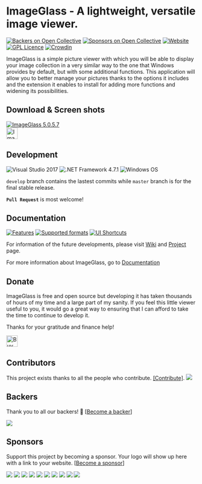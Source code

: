 ImageGlass - A lightweight, versatile image viewer.
===

[![Backers on Open Collective](https://opencollective.com/imageglass/backers/badge.svg)](#backers) [![Sponsors on Open Collective](https://opencollective.com/imageglass/sponsors/badge.svg)](#sponsors) [![Website](https://img.shields.io/badge/www-imageglass.org-0099BC.svg?maxAge=3600)](http://www.imageglass.org)
[![GPL Licence](https://img.shields.io/badge/license-GPLv3-green.svg?maxAge=3600)](https://github.com/d2phap/ImageGlass/blob/master/LICENSE)
[![Crowdin](https://d322cqt584bo4o.cloudfront.net/imageglass/localized.svg)](https://crowdin.com/project/imageglass)


ImageGlass is a simple picture viewer with which you will be able to display your image collection in a very similar way to the one that Windows provides by default, but with some additional functions. This application will allow you to better manage your pictures thanks to the options it includes and the extension it enables to install for adding more functions and widening its possibilities.


## Download & Screen shots

<a href="http://www.imageglass.org/download" target="_blank" title="View screen shots">
<img src="http://imageglass.org/upload/photo/release/5.0_1.png" alt="ImageGlass 5.0.5.7">
</a><br/>

<a href="http://www.imageglass.org/download" target="_blank" title="Download the latest version">
<img src="https://img.shields.io/badge/Download-ImageGlass%205.0.5.7-009be1.svg?maxAge=3600" height="30" alt="ImageGlass 5.0.5.7">
</a>


## Development
![Visual Studio 2017](https://img.shields.io/badge/IDE-Visual%20Studio%202017-964ad4.svg?maxAge=3600)
![.NET Framework 4.7.1](https://img.shields.io/badge/.NET-Framework%204-lightgrey.svg?maxAge=3600)
![Windows OS](https://img.shields.io/badge/OS-Windows%207+-00adef.svg?maxAge=3600)

```develop``` branch contains the lastest commits while ```master``` branch is for the final stable release.

**``Pull Request``** is most welcome!



## Documentation

[![Features](https://img.shields.io/badge/docs-Features-brightgreen.svg?maxAge=3600)](http://www.imageglass.org/documentation/features)
[![Supported formats](https://img.shields.io/badge/docs-Supported%20Formats-brightgreen.svg?maxAge=3600)](http://www.imageglass.org/documentation/supported-formats)
[![UI Shortcuts](https://img.shields.io/badge/docs-UI%20Shortcuts-brightgreen.svg?maxAge=3600)](http://www.imageglass.org/documentation/ui-shortcuts-reference)


For information of the future developments, please visit [Wiki](https://github.com/d2phap/ImageGlass/wiki) and [Project](https://github.com/d2phap/ImageGlass/projects) page. 

For more information about ImageGlass, go to [Documentation](http://www.imageglass.org/documentation)




## Donate
ImageGlass is free and open source but developing it has taken thousands of hours of my time and a large part of my sanity. If you feel this little viewer useful to you, it would go a great way to ensuring that I can afford to take the time to continue to develop it.

Thanks for your gratitude and finance help!

<a href="https://www.paypal.me/d2phap" target="_blank" title="Buy me a beer?">
<img src="https://img.shields.io/badge/PayPal-Donate%20$10%20-009be1.svg?maxAge=3600" height="30" alt="Buy me a beer?">
</a>

## Contributors

This project exists thanks to all the people who contribute. [[Contribute]](CONTRIBUTING.md).
<a href="graphs/contributors"><img src="https://opencollective.com/imageglass/contributors.svg?width=890" /></a>


## Backers

Thank you to all our backers! 🙏 [[Become a backer](https://opencollective.com/imageglass#backer)]

<a href="https://opencollective.com/imageglass#backers" target="_blank"><img src="https://opencollective.com/imageglass/backers.svg?width=890"></a>


## Sponsors

Support this project by becoming a sponsor. Your logo will show up here with a link to your website. [[Become a sponsor](https://opencollective.com/imageglass#sponsor)]

<a href="https://opencollective.com/imageglass/sponsor/0/website" target="_blank"><img src="https://opencollective.com/imageglass/sponsor/0/avatar.svg"></a>
<a href="https://opencollective.com/imageglass/sponsor/1/website" target="_blank"><img src="https://opencollective.com/imageglass/sponsor/1/avatar.svg"></a>
<a href="https://opencollective.com/imageglass/sponsor/2/website" target="_blank"><img src="https://opencollective.com/imageglass/sponsor/2/avatar.svg"></a>
<a href="https://opencollective.com/imageglass/sponsor/3/website" target="_blank"><img src="https://opencollective.com/imageglass/sponsor/3/avatar.svg"></a>
<a href="https://opencollective.com/imageglass/sponsor/4/website" target="_blank"><img src="https://opencollective.com/imageglass/sponsor/4/avatar.svg"></a>
<a href="https://opencollective.com/imageglass/sponsor/5/website" target="_blank"><img src="https://opencollective.com/imageglass/sponsor/5/avatar.svg"></a>
<a href="https://opencollective.com/imageglass/sponsor/6/website" target="_blank"><img src="https://opencollective.com/imageglass/sponsor/6/avatar.svg"></a>
<a href="https://opencollective.com/imageglass/sponsor/7/website" target="_blank"><img src="https://opencollective.com/imageglass/sponsor/7/avatar.svg"></a>
<a href="https://opencollective.com/imageglass/sponsor/8/website" target="_blank"><img src="https://opencollective.com/imageglass/sponsor/8/avatar.svg"></a>
<a href="https://opencollective.com/imageglass/sponsor/9/website" target="_blank"><img src="https://opencollective.com/imageglass/sponsor/9/avatar.svg"></a>


